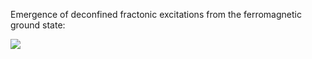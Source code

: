 Emergence of deconfined fractonic excitations from the ferromagnetic ground state:

![](Plots/GlassyFractons.gif)
